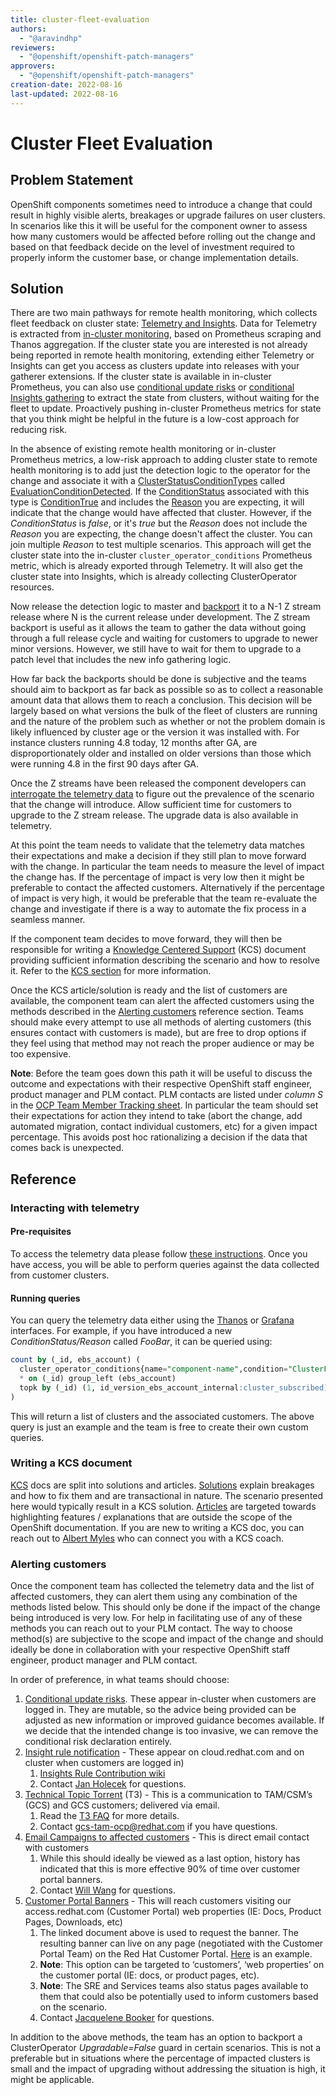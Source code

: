 ```yaml
---
title: cluster-fleet-evaluation
authors:
  - "@aravindhp"
reviewers:
  - "@openshift/openshift-patch-managers"
approvers:
  - "@openshift/openshift-patch-managers"
creation-date: 2022-08-16
last-updated: 2022-08-16
---
```


# Cluster Fleet Evaluation

## Problem Statement

OpenShift components sometimes need to introduce a change that could result in
highly visible alerts, breakages or upgrade failures on user clusters. In
scenarios like this it will be useful for the component owner to assess how many
customers would be affected before rolling out the change and based on that
feedback decide on the level of investment required to properly inform the
customer base, or change implementation details.

## Solution

There are two main pathways for remote health monitoring, which collects fleet
feedback on cluster state: [Telemetry and Insights][remote-health-monitoring].
Data for Telemetry is extracted from [in-cluster monitoring][monitoring], based
on Prometheus scraping and Thanos aggregation.  If the cluster state you are
interested is not already being reported in remote health monitoring, extending
either Telemetry or Insights can get you access as clusters update into releases
with your gatherer extensions.  If the cluster state is available in in-cluster
Prometheus, you can also use [conditional update
risks](/enhancements/update/targeted-update-edge-blocking.md) or [conditional
Insights gathering](/enhancements/insights/conditional-data-gathering.md) to
extract the state from clusters, without waiting for the fleet to update.
Proactively pushing in-cluster Prometheus metrics for state that you think might
be helpful in the future is a low-cost approach for reducing risk.

In the absence of existing remote health monitoring or in-cluster Prometheus
metrics, a low-risk approach to adding cluster state to remote health monitoring
is to add just the detection logic to the operator for the change and associate
it with a
[ClusterStatusConditionTypes](https://github.com/openshift/api/blob/cc0db1116639638254e87a564902833f1ee006d5/config/v1/types_cluster_operator.go#L145)
called [EvaluationConditionDetected](https://github.com/openshift/api/pull/1250).
If the
[ConditionStatus](https://github.com/openshift/api/blob/cc0db1116639638254e87a564902833f1ee006d5/config/v1/types_cluster_operator.go#L124)
associated with this type is
[ConditionTrue](https://github.com/openshift/api/blob/cc0db1116639638254e87a564902833f1ee006d5/config/v1/types_cluster_operator.go#L107)
and includes the
[Reason]([Reason](https://github.com/openshift/api/blob/cc0db1116639638254e87a564902833f1ee006d5/config/v1/types_cluster_operator.go#L133))
you are expecting, it will indicate that the change would have affected that
cluster. However, if the _ConditionStatus_ is _false_, or it's _true_ but the
_Reason_ does not include the _Reason_ you are expecting, the change doesn't
affect the cluster.  You can join multiple _Reason_ to test multiple scenarios.
This approach will get the cluster state into the in-cluster
`cluster_operator_conditions` Prometheus metric, which is already exported
through Telemetry.  It will also get the cluster state into Insights, which is
already collecting ClusterOperator resources.

Now release the detection logic to master and
[backport](https://docs.google.com/document/d/1PC87sSFa_zGCk95kXDW-wrVxnlgBmkHqpOgQnd4bbUw/edit)
it to a N-1 Z stream release where N is the current release under development.
The Z stream backport is useful as it allows the team to gather the data without
going through a full release cycle and waiting for customers to upgrade to newer
minor versions. However, we still have to wait for them to upgrade to a patch
level that includes the new info gathering logic.

How far back the backports should be done is subjective and the teams
should aim to backport as far back as possible so as to collect a reasonable
amount data that allows them to reach a conclusion. This decision will be
largely based on what versions the bulk of the fleet of clusters are running
and the nature of the problem such as whether or not the problem domain
is likely influenced by cluster age or the version it was installed with. For
instance clusters running 4.8 today, 12 months after GA, are disproportionately
older and installed on older versions than those which were running 4.8 in
the first 90 days after GA.

Once the Z streams have been released the component developers can [interrogate
the telemetry data](#interacting-with-telemetry) to figure out the prevalence of
the scenario that the change will introduce. Allow sufficient time for customers
to upgrade to the Z stream release. The upgrade data is also available in
telemetry.

At this point the team needs to validate that the telemetry data matches their
expectations and make a decision if they still plan to move forward with the
change. In particular the team needs to measure the level of impact the change
has. If the percentage of impact is very low then it might be preferable to
contact the affected customers. Alternatively if the percentage of impact is
very high, it would be preferable that the team re-evaluate the change and
investigate if there is a way to automate the fix process in a seamless manner.

If the component team decides to move forward, they will then be responsible for
writing a [Knowledge Centered Support](https://source.redhat.com/groups/public/cee-kcs-program/cee_kcs_program_wiki/kcs_solutions_content_standard_v20)
(KCS) document providing sufficient information describing the scenario and how
to resolve it. Refer to the [KCS section](#writing-a-kcs-document) for more
information.

Once the KCS article/solution is ready and the list of customers are available,
the component team can alert the affected customers using the methods described
in the [Alerting customers](#alerting-customers) reference section. Teams
should make every attempt to use all methods of alerting customers (this ensures
contact with customers is made), but are free to drop options if they feel using
that method may not reach the proper audience or may be too expensive.

**Note**: Before the team goes down this path it will be useful to discuss the
outcome and expectations with their respective OpenShift staff engineer, product
manager and PLM contact. PLM contacts are listed under *column S* in the
[OCP Team Member Tracking sheet](https://docs.google.com/spreadsheets/d/1M4C41fX2J1nBXhqPdtwd8UP4RAx98NA4ByIUv-0Z0Ds/edit#gid=1382138347).
In particular the team should set their expectations for action they intend to
take (abort the change, add automated migration, contact individual customers,
etc) for a given impact percentage. This avoids post hoc rationalizing a
decision if the data that comes back is unexpected.

## Reference

### Interacting with telemetry

#### Pre-requisites

To access the telemetry data please follow
[these instructions](https://help.datahub.redhat.com/docs/interacting-with-telemetry-data).
Once you have access, you will be able to perform queries against the data
collected from customer clusters.

#### Running queries

You can query the telemetry data either using the
[Thanos](https://telemeter-lts.datahub.redhat.com/graph) or
[Grafana](https://telemeter-lts-dashboards.datahub.redhat.com) interfaces. For
example, if you have introduced a new _ConditionStatus/Reason_ called _FooBar_,
it can be queried using:

```sql
count by (_id, ebs_account) (
  cluster_operator_conditions{name="component-name",condition="ClusterFleetEvaluation",reason="FooBar"}
  * on (_id) group_left (ebs_account)
  topk by (_id) (1, id_version_ebs_account_internal:cluster_subscribed)
)
```

This will return a list of clusters and the associated customers. The above
query is just an example and the team is free to create their own custom
queries.

### Writing a KCS document

[KCS](https://source.redhat.com/groups/public/cee-kcs-program/cee_kcs_program_wiki/kcs_solutions_content_standard_v20)
docs are split into solutions and articles.
[Solutions](https://access.redhat.com/node/add/kcs-solution) explain breakages
and how to fix them and are transactional in nature. The scenario presented here
would typically result in a KCS solution.
[Articles](https://access.redhat.com/node/add/kcs-article) are targeted towards
highlighting features / explanations that are outside the scope of the OpenShift
documentation. If you are new to writing a KCS doc, you can reach out to 
[Albert Myles](amyles@redhat.comto) who can connect you with a KCS coach.

### Alerting customers

Once the component team has collected the telemetry data and the list of
affected customers, they can alert them using any combination of the methods
listed below. This should only be done if the impact of the change being
introduced is very low. For help in facilitating use of any of these methods you
can reach out to your PLM contact. The way to choose method(s) are subjective to
the scope and impact of the change and should ideally be done in collaboration
with your respective OpenShift staff engineer, product manager and PLM contact.

In order of preference, in what teams should choose:

1. [Conditional update
    risks](/enhancements/update/targeted-update-edge-blocking.md).  These appear
    in-cluster when customers are logged in.  They are mutable, so the advice
    being provided can be adjusted as new information or improved guidance
    becomes available.  If we decide that the intended change is too invasive,
    we can remove the conditional risk declaration entirely.
2. [Insight rule notification](https://access.redhat.com/labs/proactiveissuestracker/) -
   These appear on cloud.redhat.com and on cluster when customers are logged in)
    1. [Insights Rule Contribution wiki](https://source.redhat.com/groups/public/insights-rule-contribution/insights_rule_contribution_wiki/insights_rule_contribution_main) 
    2. Contact [Jan Holecek](mailto:jholecek@redhat.com) for questions.
3. [Technical Topic Torrent](https://source.redhat.com/groups/public/t3) (T3) -
   This is a communication to TAM/CSM’s (GCS) and GCS customers; delivered via
   email.
    1. Read the
       [T3 FAQ](https://source.redhat.com/groups/public/t3/technical_topic_torrent_wiki/t3_frequently_asked_questions_faq)
       for more details.
    2. Contact [gcs-tam-ocp@redhat.com](mailto:gcs-tam-ocp@redhat.com) if you
       have questions.
4. [Email Campaigns to affected customers](https://docs.google.com/document/d/11ZSX5HYG_-KPC-I4zuygK2BSBow58WnG0lQkTyNgMYI/edit) -
   This is direct email contact with customers
    1. While this should ideally be viewed as a last option, history has
       indicated that this is more effective 90% of time over customer portal
       banners.
    2. Contact [Will Wang](mailto:wiwang@redhat.com) for questions.
5. [Customer Portal Banners](https://docs.google.com/document/d/1rOU3aYNvW90dTPGoFJKA2RMtj65atXxsVoI3FLdIPeA/edit) -
   This will reach customers visiting our access.redhat.com (Customer Portal)
   web properties (IE: Docs, Product Pages, Downloads, etc)
    1. The linked document above is used to request the banner. The resulting
       banner can live on any page (negotiated with the Customer Portal Team) on
       the Red Hat Customer Portal.
       [Here](https://docs.google.com/presentation/d/1Tul10Enf35dsqHQdJrf5diX0yTLgC15_IgIvRYYeZ1s/edit#slide=id.g129b5bff778_0_27)
       is an example.
    2. **Note**: This option can be targeted to ‘customers’, ‘web properties’ on
       the customer portal (IE: docs, or product pages, etc).
    3. **Note**: The SRE and Services teams also status pages available to them
       that could also be potentially used to inform customers based on the
       scenario.
    4. Contact [Jacquelene Booker](mailto:jbooker@redhat.com) for questions.

In addition to the above methods, the team has an option to backport a
ClusterOperator _Upgradable=False_ guard in certain scenarios. This is not a
preferable but in situations where the percentage of impacted clusters is small
and the impact of upgrading without addressing the situation is high, it might
be applicable.

[remote-health-monitoring]: https://docs.openshift.com/container-platform/4.11/support/remote_health_monitoring/about-remote-health-monitoring.html
[monitoring]: https://docs.openshift.com/container-platform/4.11/monitoring/monitoring-overview.html
